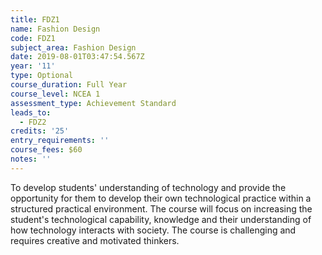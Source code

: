 ```yaml
---
title: FDZ1
name: Fashion Design
code: FDZ1
subject_area: Fashion Design
date: 2019-08-01T03:47:54.567Z
year: '11'
type: Optional
course_duration: Full Year
course_level: NCEA 1
assessment_type: Achievement Standard
leads_to:
  - FDZ2
credits: '25'
entry_requirements: ''
course_fees: $60
notes: ''
---
```

To develop students' understanding of technology and provide the opportunity for them to develop their own technological practice within a structured practical environment. The course will focus on increasing the student's technological capability, knowledge and their understanding of how technology interacts with society. The course is challenging and requires creative and motivated thinkers.
